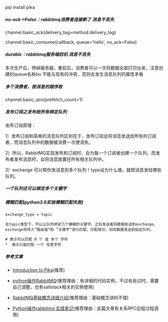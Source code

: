 pip install pika



##### no-ack＝False：rabbitmq消费者连接断了 消息不丢失
channel.basic_ack(delivery_tag=method.delivery_tag)

channel.basic_consume(callback, queue='hello', no_ack=False)

#####  durable：rabbitmq服务端宕机 消息不丢失
多次生产后，停掉服务器，重启后，消费者可以一次将数据全部打印出来，注意创建的queue名称bu 不能与现有的冲突，否则会发生消息队列的属性矛盾



##### 多个消费者，按消息的顺序取

channel.basic_qos(prefetch_count=1)


##### 发布订阅之发布给所有绑定队列
发布订阅原理：

1）发布订阅和简单的消息队列区别在于，发布订阅会将消息发送给所有的订阅者，而消息队列中的数据被消费一次便消失。

2）所以，RabbitMQ实现发布和订阅时，会为每一个订阅者创建一个队列，而发布者发布消息时，会将消息放置在所有相关队列中。

3）exchange 可以帮你发消息到多个队列！type设为什么值，就把消息发给哪些队列。


##### 一个队列还可以绑定多个关键字





##### 模糊匹配(python3.6实验模糊匹配失败)
```
exchange_type = topic

在topic类型下，可以让队列绑定几个模糊的关键字，之后发送者将数据发送到exchange，exchange将传入”路由值“和 ”关键字“进行匹配，匹配成功，则将数据发送到指定队列。

# 表示可以匹配 0 个 或 多个 字符
*  表示只能匹配 一个 任意字符
```









##### 参考文章
- [Introduction to Pika](https://pika.readthedocs.io/en/latest/intro.html#tcp-backpressure)(推荐)

- [python操作RabbitMQ](https://www.cnblogs.com/wangqiaomei/p/5715331.html)(推荐理由：有详细的代码实例，不过有些过时，需要自己调整，也有saltstack相关的实例使用)


- [RabbitMQ基础概念详细介绍](https://www.cnblogs.com/diegodu/p/4971586.html)(推荐理由：基础概念讲的不错)


- [Python操作rabbitmq 实践笔记](https://www.cnblogs.com/wt11/p/5970297.html)(推荐理由：此篇文章有关系RPC远程过程调用)
